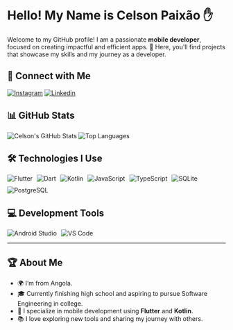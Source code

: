 # **Hello! My Name is Celson Paixão** ✋

Welcome to my GitHub profile! I am a passionate **mobile developer**, focused on creating impactful and efficient apps. 🚀 Here, you'll find projects that showcase my skills and my journey as a developer.


## 📲 **Connect with Me**

[![Instagram](https://img.shields.io/badge/Instagram-E4405F?style=for-the-badge&logo=instagram&logoColor=white)](https://www.instagram.com/celsonpaixa0/)
[![Linkedin](https://img.shields.io/badge/LinkedIn-0077B5?style=for-the-badge&logo=linkedin&logoColor=white)](https://www.linkedin.com/in/celsonpaixao/)



## 📊 **GitHub Stats**

![Celson's GitHub Stats](https://github-readme-stats.vercel.app/api?username=celsonpaixao&show_icons=true&theme=radical)
![Top Languages](https://github-readme-stats.vercel.app/api/top-langs/?username=celsonpaixao&layout=compact&theme=radical)



## 🛠️ **Technologies I Use**

<div style="display: flex; flex-wrap: wrap; gap: 10px;">
 <img alt="Flutter" src="https://img.shields.io/badge/Flutter-02569B?style=for-the-badge&logo=flutter&logoColor=white"/>
 <img alt="Dart" src="https://img.shields.io/badge/Dart-0175C2?style=for-the-badge&logo=dart&logoColor=white"/>
 <img alt="Kotlin" src="https://img.shields.io/badge/Kotlin-0095D5?&style=for-the-badge&logo=kotlin&logoColor=white"/>
 <img alt="JavaScript" src="https://img.shields.io/badge/JavaScript-F7DF1E?style=for-the-badge&logo=javascript&logoColor=black"/>
 <img alt="TypeScript" src="https://img.shields.io/badge/TypeScript-007ACC?style=for-the-badge&logo=typescript&logoColor=white"/>
 <img alt="SQLite" src="https://img.shields.io/badge/SQLite-07405E?style=for-the-badge&logo=sqlite&logoColor=white"/>
 <img alt="PostgreSQL" src="https://img.shields.io/badge/PostgreSQL-316192?style=for-the-badge&logo=postgresql&logoColor=white"/>
</div>



## 💻 **Development Tools**

<div style="display: flex; flex-wrap: wrap; gap: 10px;">
 <img alt="Android Studio" src="https://img.shields.io/badge/Android_Studio-3DDC84?style=for-the-badge&logo=android-studio&logoColor=white"/>
 <img alt="VS Code" src="https://img.shields.io/badge/Visual_Studio_Code-0078D4?style=for-the-badge&logo=visual%20studio%20code&logoColor=white"/>
</div>

---



## 🏆 **About Me**

- 🌍 I’m from Angola.
- 🎓 Currently finishing high school and aspiring to pursue Software Engineering in college.
- 📱 I specialize in mobile development using **Flutter** and **Kotlin**.
- 📚 I love exploring new tools and sharing my journey with others.
